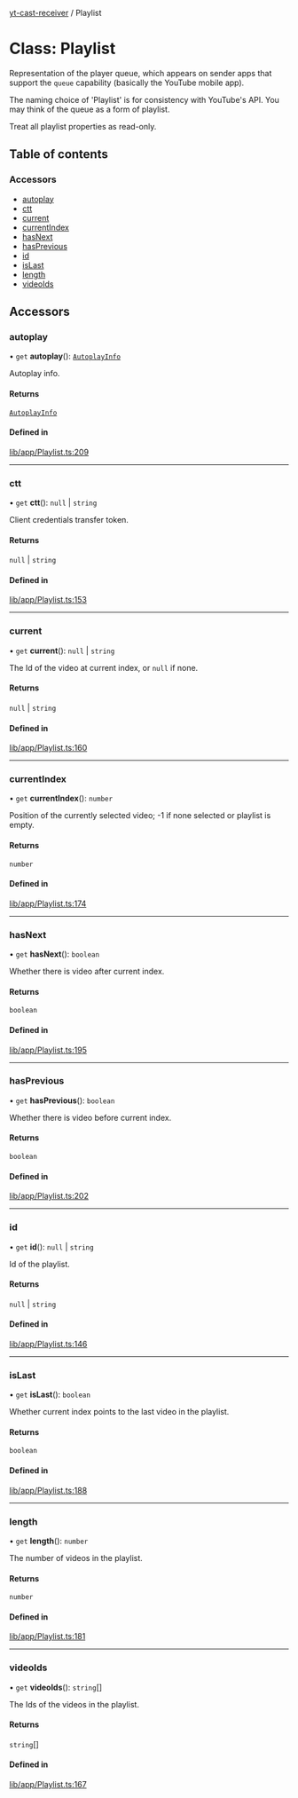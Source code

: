 [yt-cast-receiver](../README.md) / Playlist

# Class: Playlist

Representation of the player queue, which appears on sender apps that support
the `queue` capability (basically the YouTube mobile app).

The naming choice of 'Playlist' is for consistency with YouTube's API.
You may think of the queue as a form of playlist.

Treat all playlist properties as read-only.

## Table of contents

### Accessors

- [autoplay](Playlist.md#autoplay)
- [ctt](Playlist.md#ctt)
- [current](Playlist.md#current)
- [currentIndex](Playlist.md#currentindex)
- [hasNext](Playlist.md#hasnext)
- [hasPrevious](Playlist.md#hasprevious)
- [id](Playlist.md#id)
- [isLast](Playlist.md#islast)
- [length](Playlist.md#length)
- [videoIds](Playlist.md#videoids)

## Accessors

### autoplay

• `get` **autoplay**(): [`AutoplayInfo`](../README.md#autoplayinfo)

Autoplay info.

#### Returns

[`AutoplayInfo`](../README.md#autoplayinfo)

#### Defined in

[lib/app/Playlist.ts:209](https://github.com/patrickkfkan/yt-cast-receiver/blob/a8d5090/src/lib/app/Playlist.ts#L209)

___

### ctt

• `get` **ctt**(): ``null`` \| `string`

Client credentials transfer token.

#### Returns

``null`` \| `string`

#### Defined in

[lib/app/Playlist.ts:153](https://github.com/patrickkfkan/yt-cast-receiver/blob/a8d5090/src/lib/app/Playlist.ts#L153)

___

### current

• `get` **current**(): ``null`` \| `string`

The Id of the video at current index, or `null` if none.

#### Returns

``null`` \| `string`

#### Defined in

[lib/app/Playlist.ts:160](https://github.com/patrickkfkan/yt-cast-receiver/blob/a8d5090/src/lib/app/Playlist.ts#L160)

___

### currentIndex

• `get` **currentIndex**(): `number`

Position of the currently selected video; -1 if none selected or playlist is empty.

#### Returns

`number`

#### Defined in

[lib/app/Playlist.ts:174](https://github.com/patrickkfkan/yt-cast-receiver/blob/a8d5090/src/lib/app/Playlist.ts#L174)

___

### hasNext

• `get` **hasNext**(): `boolean`

Whether there is video after current index.

#### Returns

`boolean`

#### Defined in

[lib/app/Playlist.ts:195](https://github.com/patrickkfkan/yt-cast-receiver/blob/a8d5090/src/lib/app/Playlist.ts#L195)

___

### hasPrevious

• `get` **hasPrevious**(): `boolean`

Whether there is video before current index.

#### Returns

`boolean`

#### Defined in

[lib/app/Playlist.ts:202](https://github.com/patrickkfkan/yt-cast-receiver/blob/a8d5090/src/lib/app/Playlist.ts#L202)

___

### id

• `get` **id**(): ``null`` \| `string`

Id of the playlist.

#### Returns

``null`` \| `string`

#### Defined in

[lib/app/Playlist.ts:146](https://github.com/patrickkfkan/yt-cast-receiver/blob/a8d5090/src/lib/app/Playlist.ts#L146)

___

### isLast

• `get` **isLast**(): `boolean`

Whether current index points to the last video in the playlist.

#### Returns

`boolean`

#### Defined in

[lib/app/Playlist.ts:188](https://github.com/patrickkfkan/yt-cast-receiver/blob/a8d5090/src/lib/app/Playlist.ts#L188)

___

### length

• `get` **length**(): `number`

The number of videos in the playlist.

#### Returns

`number`

#### Defined in

[lib/app/Playlist.ts:181](https://github.com/patrickkfkan/yt-cast-receiver/blob/a8d5090/src/lib/app/Playlist.ts#L181)

___

### videoIds

• `get` **videoIds**(): `string`[]

The Ids of the videos in the playlist.

#### Returns

`string`[]

#### Defined in

[lib/app/Playlist.ts:167](https://github.com/patrickkfkan/yt-cast-receiver/blob/a8d5090/src/lib/app/Playlist.ts#L167)
